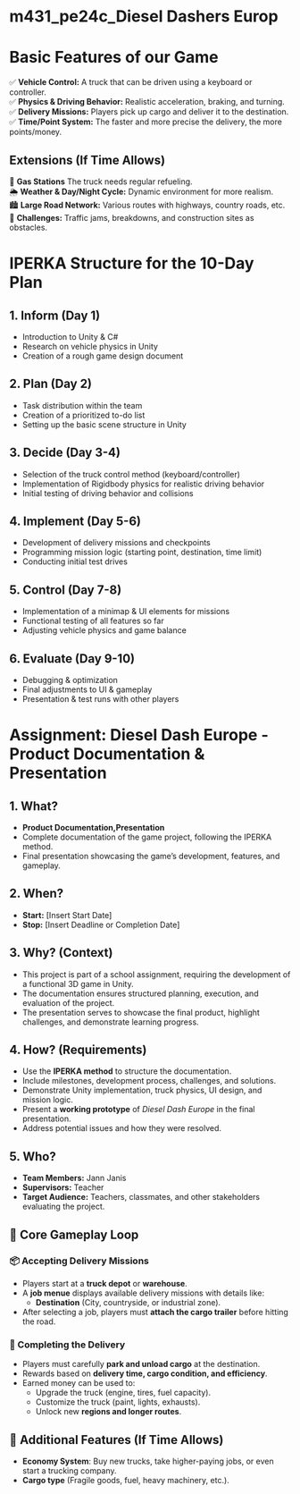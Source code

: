 # m431_pe24c_Diesel Dashers Europ

# Basic Features of our Game

✅ **Vehicle Control:** A truck that can be driven using a keyboard or controller.  
✅ **Physics & Driving Behavior:** Realistic acceleration, braking, and turning.  
✅ **Delivery Missions:** Players pick up cargo and deliver it to the destination.  
✅ **Time/Point System:** The faster and more precise the delivery, the more points/money.  

## Extensions (If Time Allows)

🚛 **Gas Stations** The truck needs regular refueling.  
🌦️ **Weather & Day/Night Cycle:** Dynamic environment for more realism.  
🏙️ **Large Road Network:** Various routes with highways, country roads, etc.  
🚧 **Challenges:** Traffic jams, breakdowns, and construction sites as obstacles.  

# IPERKA Structure for the 10-Day Plan

## 1. **Inform (Day 1)**
- Introduction to Unity & C#  
- Research on vehicle physics in Unity  
- Creation of a rough game design document  

## 2. **Plan (Day 2)**
- Task distribution within the team  
- Creation of a prioritized to-do list  
- Setting up the basic scene structure in Unity  

## 3. **Decide (Day 3-4)**
- Selection of the truck control method (keyboard/controller)  
- Implementation of Rigidbody physics for realistic driving behavior  
- Initial testing of driving behavior and collisions  

## 4. **Implement (Day 5-6)**
- Development of delivery missions and checkpoints  
- Programming mission logic (starting point, destination, time limit)  
- Conducting initial test drives  

## 5. **Control (Day 7-8)**
- Implementation of a minimap & UI elements for missions  
- Functional testing of all features so far  
- Adjusting vehicle physics and game balance  

## 6. **Evaluate (Day 9-10)**
- Debugging & optimization  
- Final adjustments to UI & gameplay  
- Presentation & test runs with other players

# Assignment: Diesel Dash Europe - Product Documentation & Presentation

## 1. What?
- **Product Documentation,Presentation**  
- Complete documentation of the game project, following the IPERKA method.  
- Final presentation showcasing the game’s development, features, and gameplay.  

## 2. When?
- **Start:** [Insert Start Date]  
- **Stop:** [Insert Deadline or Completion Date]  

## 3. Why? (Context)
- This project is part of a school assignment, requiring the development of a functional 3D game in Unity.  
- The documentation ensures structured planning, execution, and evaluation of the project.  
- The presentation serves to showcase the final product, highlight challenges, and demonstrate learning progress.  

## 4. How? (Requirements)
- Use the **IPERKA method** to structure the documentation.  
- Include milestones, development process, challenges, and solutions.  
- Demonstrate Unity implementation, truck physics, UI design, and mission logic.  
- Present a **working prototype** of *Diesel Dash Europe* in the final presentation.  
- Address potential issues and how they were resolved.  

## 5. Who?
- **Team Members:** Jann Janis  
- **Supervisors:** Teacher
- **Target Audience:** Teachers, classmates, and other stakeholders evaluating the project.  

## 🚛 Core Gameplay Loop  

### 📦 Accepting Delivery Missions  
- Players start at a **truck depot** or **warehouse**.  
- A **job menue** displays available delivery missions with details like:  
  - **Destination** (City, countryside, or industrial zone).  
- After selecting a job, players must **attach the cargo trailer** before hitting the road.   

### 🏁 Completing the Delivery  
- Players must carefully **park and unload cargo** at the destination.  
- Rewards based on **delivery time, cargo condition, and efficiency**.  
- Earned money can be used to:  
  - Upgrade the truck (engine, tires, fuel capacity).  
  - Customize the truck (paint, lights, exhausts).  
  - Unlock new **regions and longer routes**.  

## 🚀 Additional Features (If Time Allows)  
- **Economy System**: Buy new trucks, take higher-paying jobs, or even start a trucking company.
- **Cargo type** (Fragile goods, fuel, heavy machinery, etc.).  

